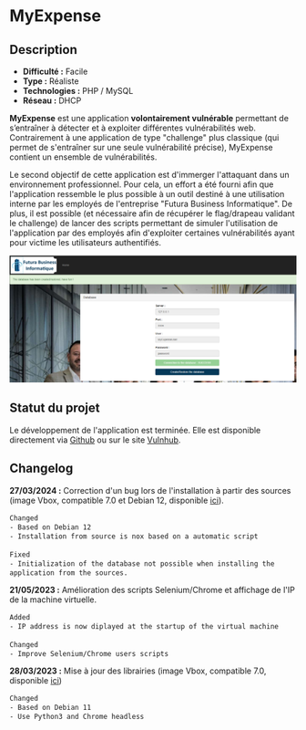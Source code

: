 # MyExpense

## Description

* **Difficulté :** Facile
* **Type :** Réaliste
* **Technologies :** PHP / MySQL
* **Réseau :** DHCP

**MyExpense** est une application **volontairement vulnérable** permettant de s’entraîner à détecter et à exploiter différentes vulnérabilités web. Contrairement à une application de type "challenge" plus classique (qui permet de s'entraîner sur une seule vulnérabilité précise), MyExpense contient un ensemble de vulnérabilités.

Le second objectif de cette application est d'immerger l'attaquant dans un environnement professionnel. Pour cela, un effort a été fourni afin que l'application ressemble le plus possible à un outil destiné à une utilisation interne par les employés de l'entreprise "Futura Business Informatique". De plus, il est possible (et nécessaire afin de récupérer le flag/drapeau validant le challenge) de lancer des scripts permettant de simuler l'utilisation de l'application par des employés afin d'exploiter certaines vulnérabilités ayant pour victime les utilisateurs authentifiés.

![](<../.gitbook/assets/image (153).png>)

## Statut du projet

Le développement de l'application est terminée. Elle est disponible directement via [Github](https://github.com/Sharpforce/MyExpense) ou sur le site [Vulnhub](https://www.vulnhub.com/entry/myexpense-1,405/).

## Changelog

**27/03/2024 :** Correction d'un bug lors de l'installation à partir des sources (image Vbox, compatible 7.0 et Debian 12, disponible [ici](https://www.mediafire.com/file/e1hjy5orlpd87au/My\_Expense\_Vulnerable\_Web\_Application\_-\_1.3.ova/file)).

```
Changed
- Based on Debian 12
- Installation from source is nox based on a automatic script

Fixed
- Initialization of the database not possible when installing the application from the sources.
```

**21/05/2023 :** Amélioration des scripts Selenium/Chrome et affichage de l'IP de la machine virtuelle.

```
Added
- IP address is now diplayed at the startup of the virtual machine

Changed
- Improve Selenium/Chrome users scripts
```

**28/03/2023 :** Mise à jour des librairies (image Vbox, compatible 7.0, disponible [ici](https://www.mediafire.com/file/smscycfha2qb3u1/My\_Expense\_Vulnerable\_Web\_Application\_%28Debian11%29.ova/file))

```
Changed
- Based on Debian 11
- Use Python3 and Chrome headless
```
